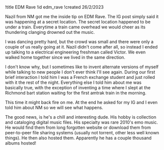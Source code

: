 !title EDM Rave
!id edm_rave
!created 26/2/2023

Nazil from NM got me the inside tip on EDM Rave. The IG post simply said it was happening at a secret location. The secret location happened to be under a train. Everytime a train came overhead we would cheer as its thundering clanging drowned out the music.

I was dancing pretty hard, but the crowd was small and there were only a couple of us really going at it. Nazil didn't come after all, so instead I ended up talking to a electrical engineering freshman called Victor. We even walked home together since we lived in the same direction.

I don't know why, but I sometimes like to invent alternate versions of myself while talking to new people I don't ever think I'll see again. During our first brief interaction I told him I was a French exchange student and just rolled with it the rest of the night. Everything else I told him about me was basically true, with the exception of inventing a time where I slept at the Richmond bart station waiting for the first amtrak train in the morning.

This time it might back fire on me. At the end he asked for my IG and I even told him about NM so we will see what happens.

The good news, is he's a chill and interesting dude. His hobby is collection and cataloging digital music files. His specialty was rare 2010's emo music. He would find them from long forgotten website or download them from peer-to-peer file sharing systems (usually not torrent, other less well known things). He then also hosted them. Apparently he has a couple thousand albums hosted!